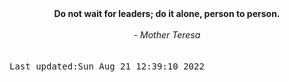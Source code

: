 
<div align="center"><b><span>Do not wait for leaders; do it alone, person to person.</span></b><br><br><i> - Mother Teresa</i></div>
<br><br><kbd>Last updated:Sun Aug 21 12:39:10 2022</kbd>